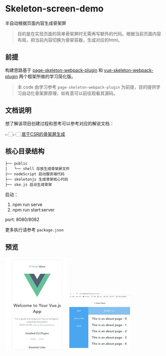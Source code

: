 # Skeleton-screen-demo

半自动根据页面内容生成骨架屏
> 目的是在实现页面的简单骨架屏时无需再写额外的代码。根据当前页面内容布局，把当前内容切换为骨架容器，生成对应的html。

## 前提
构建思路基于 [page-skeleton-webpack-plugin](https://github.com/ElemeFE/page-skeleton-webpack-plugin) 和 [vue-skeleton-webpack-plugin](https://github.com/lavas-project/vue-skeleton-webpack-plugin) 两个框架所做的学习简化版。

> 本 code 由学习参考 `page-skeleton-webpack-plugin` 为前提，目的提供学习自动化骨架屏原理，如有意可以前往观看其源码。

## 文档说明

想了解该项目创建过程和思考可以参考对应的解说文档：

👉🏻👉🏻 [居于CSR的骨架屏生成](https://github.com/YoRenChen/Blog/issues/4)

## 核心目录结构

```(filePath)
├── public
│   └── shell 存放生成骨架屏文件
├── nodeScript 启动服务端代码
├── skeletonjs 生成骨架核心代码
├── ske.js 启动生成骨架
```

启动：

1. npm run serve
2. npm run start:server

port: 8080/8082

更多执行请参考 `package.json`

## 预览

<img src="./docs/480_low.gif" alt="效果图" width="200px" />
<img src="./docs/480_low2.gif" alt="效果图" width="200px" />
